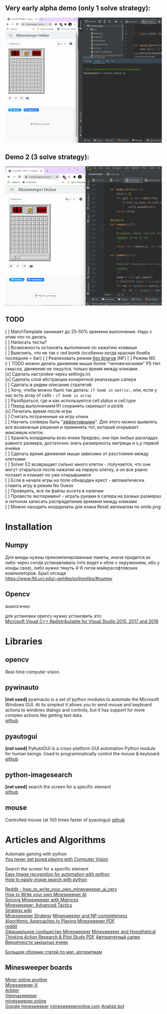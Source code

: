 Very early alpha demo (only 1 solve strategy):  
----------------------------------------

![demo1.gif](.github/demo1.gif)


Demo 2 (3 solve strategy):  
----------------------------------------

![demo2.gif](.github/demo2.gif)

TODO
----------------------------------------  

[ ] MatchTemplate занимает до 25-50% времени выполнения. Надо с этим что-то делать  
[ ] Написать тесты?  
[ ] Возможность остановть выполнение по нажатию клавиши  
[ ] Выяснить, что не так с red bomb (особенно когда красная бомба последняя = баг)
[ ] Реализовать режим [без флагов](https://minesweeper.online/ru/help/gameplay) (NF)
[ ] Режим NG
[-] TODO можно делать движения мыши более "человеческими" PS Нет смысла, движения не пишутся, только время между кликами.  
[x] Сделать настройки через settings.ini  
[x] Сделать слой абстракции конкретной реализации сапера  
[ ] Сделать в ридми описание стратегий  
[ ] Хочу, чтобы можно было так делать: `if bomb in matrix:`, или, если у нас есть array of cells - `if bomb in array`  
[ ] Разобраться, где и как используются cell.status и cell.type  
[ ] Перед выполнением R1 сохранять скриншот и pickle  
[x] Печатать время после игры  
[ ] Считать потраченные на игру клики  
[ ] Научить солверы быть "[эффективными](https://minesweeper.online/ru/help/efficiency)". Для этого можно выявлять все возможные решения и применять тот, который открывает максимум клеток.  
[ ] Хранить координаты всех ячеек бредово; они при любых раскладах равного размера, достаточно знать размерность матрицы и x,y первой ячейки  
[ ] Сделать время движения мыши зависимо от расстояния между клетками  
[ ] Solver E2 возвращает сильно много клеток - получается, что они могут открыться после нажатия на первую клетку, а он все равно ползает и кликает по уже открывшимся  
[ ] Если в начале игры на поле обнаруден крест - автоматически ставить игру в режим No Guess  
[ ] Проверять, все ли файлы ассета в наличии  
[ ] Провести эксперимент - играть руками в сапера на разных размерах и питоном записать распределение времени между кликами  
[ ] Можно находить координаты для клика Reset автоматом по smile.png


Installation
=====================

Numpy
------------

Для винды нужны прекомпилированные пакеты, иначе придется их либо через conda устанавливать (что ведет к ебле с 
окружением, ибо у конды свое), либо нужно тянуть 4-6 гигов майкрасофтовских компиляторов. Брал отсюда
https://www.lfd.uci.edu/~gohlke/pythonlibs/#numpy

Opencv
-------------

аналогично

для установки opencv нужно установить это:  
[Microsoft Visual C++ Redistributable for Visual Studio 2015, 2017 and 2019](https://docs.microsoft.com/en-US/cpp/windows/latest-supported-vc-redist?view=msvc-160)


Libraries
========================

opencv
-------------

Real-time computer vision.

pywinauto
--------------

**[not used]** pywinauto is a set of python modules to automate the Microsoft Windows GUI. At its simplest it allows you to send mouse and keyboard actions to windows dialogs and controls, but it has support for more complex actions like getting text data.  
 [github](https://github.com/pywinauto/pywinauto)

pyautogui
-----------------

**[not used]** PyAutoGUI is a cross-platform GUI automation Python module for human beings. Used to programmatically control the mouse & keyboard.  
 [github](https://github.com/asweigart/)

python-imagesearch
-------------------

**[not used]** search the screen for a specific element  
 [github](https://github.com/drov0/python-imagesearch)

mouse
-----------
Controlled mouse (at 100 times faster of pyautogui)
 [github](https://github.com/boppreh/mouse)

Articles and Algorithms
==================

Automate gaming with python  
 [You never get bored playing with Computer Vision](https://towardsdatascience.com/you-never-get-bored-playing-with-computer-vision-cb93cbd3274a)

Search the screen for a specific element  
 [Easy Image recognition for automation with python](https://medium.com/@martin.lees/image-recognition-for-automation-with-python-711ac617b4e5)  
 [How to easily image search with python](https://brokencode.io/how-to-easily-image-search-with-python/)  

[Reddit - how_to_write_your_own_minesweeper_ai_very](https://www.reddit.com/r/programming/comments/15c4e1/how_to_write_your_own_minesweeper_ai_very/)    
[How to Write your own Minesweeper AI](https://luckytoilet.wordpress.com/2012/12/23/2125/)   
[Solving Minesweeper with Matrices](https://massaioli.wordpress.com/2013/01/12/solving-minesweeper-with-matricies/)  
[Minesweeper: Advanced Tactics](http://www.nothings.org/games/minesweeper/)  
[Strategy wiki](http://www.minesweeper.info/wiki/Strategy)  
[Minesweeper Strategy](https://minesweepergame.com/strategy.php)
[Minesweeper and NP-completeness](http://web.mat.bham.ac.uk/R.W.Kaye/minesw/ordmsw.htm)  
[Algorithmic Approaches to Playing Minesweeper PDF](https://pdfhost.io/v/uvgsPGU7Y_Algorithmic_Approaches_to_Playing_Minesweeper)  
[reddit](https://www.reddit.com/r/Minesweeper/comments/8b3b30/odds_of_winning_at_minesweeper/)  
[Официальное сообщество Minesweeper](https://www.reddit.com/r/Minesweeper/)
[Minesweeper and Hypothetical Thinking Action Research & Pilot Study PDF](https://files.eric.ed.gov/fulltext/ED509464.pdf)
[Авторитетный сапер](http://www.minesweeper.info/)
[Вероятности закрытых ячеек](https://docs.google.com/document/d/10YxF7QWxqVcl2Cgxo_mu6Q33uUjKxb9Q0F5gmp3r74c/edit)

[Большое сборник статей по мат. алгоритмам](https://minesweepergame.com/math-papers.php)

Minesweeper boards
-------------------------

[Miner online another](https://mines.zone/ru/)  
[Minesweeper-X](https://minesweepergame.com/download/minesweeper-x.php)  
[Arbiter](https://minesweepergame.com/download/arbiter.php)  
[Viennasweeper](https://minesweepergame.com/download/viennasweeper.php)  
[minesweeper.online](https://minesweeper.online/)  
[Google minesweeper](https://www.google.com/fbx?fbx=minesweeper) 
[minesweeperonline.com](https://minesweeperonline.com/)
[Analize bot](https://davidnhill.github.io/JSMinesweeper/)
